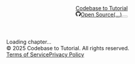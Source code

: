 <!DOCTYPE html><html lang="en"><head><meta charSet="utf-8"/><meta name="viewport" content="width=device-width, initial-scale=1"/><link rel="stylesheet" href="/_next/static/css/213d763d8833f79e.css" data-precedence="next"/><link rel="preload" as="script" fetchPriority="low" href="/_next/static/chunks/webpack-1201fd8a3c28b1cb.js"/><script src="/_next/static/chunks/4bd1b696-96342b1fb8bcb933.js" async=""></script><script src="/_next/static/chunks/1684-b2b16449d27696d4.js" async=""></script><script src="/_next/static/chunks/main-app-5518523dddf30468.js" async=""></script><script src="/_next/static/chunks/8e1d74a4-ecb8237a07ad8271.js" async=""></script><script src="/_next/static/chunks/0e5ce63c-e41159d3061d0daf.js" async=""></script><script src="/_next/static/chunks/9352-07a6cdd90a1ff8da.js" async=""></script><script src="/_next/static/chunks/2995-c85c936ac230edbc.js" async=""></script><script src="/_next/static/chunks/869-4e9ae5ff9db21a73.js" async=""></script><script src="/_next/static/chunks/app/layout-89b20c3020f1de72.js" async=""></script><script src="/_next/static/chunks/ee560e2c-58e411511cc8d6d0.js" async=""></script><script src="/_next/static/chunks/f8025e75-cc3c0be17415ffd8.js" async=""></script><script src="/_next/static/chunks/e0368f7a-1235c34447e61195.js" async=""></script><script src="/_next/static/chunks/1125-dbeeb79224fddef2.js" async=""></script><script src="/_next/static/chunks/867-45320c4aa474a9d5.js" async=""></script><script src="/_next/static/chunks/app/tutorial/%5BtutorialId%5D/%5BchapterName%5D/page-c32b5301582b9abc.js" async=""></script><link rel="preload" href="https://www.googletagmanager.com/gtag/js?id=G-E9Q2HBBZFZ" as="script"/><meta name="next-size-adjust" content=""/><title>Codebase to Tutorial</title><meta name="description" content="Generate easy to follow tutorials from GitHub codebases with AI"/><link rel="icon" href="/favicon.ico" type="image/x-icon" sizes="32x32"/><script>document.querySelectorAll('body link[rel="icon"], body link[rel="apple-touch-icon"]').forEach(el => document.head.appendChild(el))</script><script src="/_next/static/chunks/polyfills-42372ed130431b0a.js" noModule=""></script></head><body class="__variable_5cfdac __variable_9a8899 antialiased"><script>((e,t,r,n,o,a,i,l)=>{let u=document.documentElement,s=["light","dark"];function c(t){var r;(Array.isArray(e)?e:[e]).forEach(e=>{let r="class"===e,n=r&&a?o.map(e=>a[e]||e):o;r?(u.classList.remove(...n),u.classList.add(a&&a[t]?a[t]:t)):u.setAttribute(e,t)}),r=t,l&&s.includes(r)&&(u.style.colorScheme=r)}if(n)c(n);else try{let e=localStorage.getItem(t)||r,n=i&&"system"===e?window.matchMedia("(prefers-color-scheme: dark)").matches?"dark":"light":e;c(n)}catch(e){}})("class","theme","light",null,["light","dark"],null,true,true)</script><div class="relative flex min-h-screen flex-col bg-background"><header class="z-50 w-full border-b border-border/40 bg-background/95 backdrop-blur supports-[backdrop-filter]:bg-background/60 px-6"><div class="container flex h-14 max-w-screen-2xl items-center justify-between"><div class="flex flex-col items-start"><a class="flex items-center" href="/"><span class="font-semibold text-lg">Codebase to Tutorial</span></a></div><div class="flex items-center space-x-3"><a target="_blank" rel="noopener noreferrer" class="flex items-center gap-2 text-sm text-muted-foreground hover:text-foreground transition-colors" title="View The-Pocket/PocketFlow-Tutorial-Codebase-Knowledge on GitHub" href="https://github.com/The-Pocket/PocketFlow-Tutorial-Codebase-Knowledge"><svg stroke="currentColor" fill="currentColor" stroke-width="0" viewBox="0 0 496 512" class="h-4 w-4" height="1em" width="1em" xmlns="http://www.w3.org/2000/svg"><path d="M165.9 397.4c0 2-2.3 3.6-5.2 3.6-3.3.3-5.6-1.3-5.6-3.6 0-2 2.3-3.6 5.2-3.6 3-.3 5.6 1.3 5.6 3.6zm-31.1-4.5c-.7 2 1.3 4.3 4.3 4.9 2.6 1 5.6 0 6.2-2s-1.3-4.3-4.3-5.2c-2.6-.7-5.5.3-6.2 2.3zm44.2-1.7c-2.9.7-4.9 2.6-4.6 4.9.3 2 2.9 3.3 5.9 2.6 2.9-.7 4.9-2.6 4.6-4.6-.3-1.9-3-3.2-5.9-2.9zM244.8 8C106.1 8 0 113.3 0 252c0 110.9 69.8 205.8 169.5 239.2 12.8 2.3 17.3-5.6 17.3-12.1 0-6.2-.3-40.4-.3-61.4 0 0-70 15-84.7-29.8 0 0-11.4-29.1-27.8-36.6 0 0-22.9-15.7 1.6-15.4 0 0 24.9 2 38.6 25.8 21.9 38.6 58.6 27.5 72.9 20.9 2.3-16 8.8-27.1 16-33.7-55.9-6.2-112.3-14.3-112.3-110.5 0-27.5 7.6-41.3 23.6-58.9-2.6-6.5-11.1-33.3 2.6-67.9 20.9-6.5 69 27 69 27 20-5.6 41.5-8.5 62.8-8.5s42.8 2.9 62.8 8.5c0 0 48.1-33.6 69-27 13.7 34.7 5.2 61.4 2.6 67.9 16 17.7 25.8 31.5 25.8 58.9 0 96.5-58.9 104.2-114.8 110.5 9.2 7.9 17 22.9 17 46.4 0 33.7-.3 75.4-.3 83.6 0 6.5 4.6 14.4 17.3 12.1C428.2 457.8 496 362.9 496 252 496 113.3 383.5 8 244.8 8zM97.2 352.9c-1.3 1-1 3.3.7 5.2 1.6 1.6 3.9 2.3 5.2 1 1.3-1 1-3.3-.7-5.2-1.6-1.6-3.9-2.3-5.2-1zm-10.8-8.1c-.7 1.3.3 2.9 2.3 3.9 1.6 1 3.6.7 4.3-.7.7-1.3-.3-2.9-2.3-3.9-2-.6-3.6-.3-4.3.7zm32.4 35.6c-1.6 1.3-1 4.3 1.3 6.2 2.3 2.3 5.2 2.6 6.5 1 1.3-1.3.7-4.3-1.3-6.2-2.2-2.3-5.2-2.6-6.5-1zm-11.4-14.7c-1.6 1-1.6 3.6 0 5.9 1.6 2.3 4.3 3.3 5.6 2.3 1.6-1.3 1.6-3.9 0-6.2-1.4-2.3-4-3.3-5.6-2z"></path></svg><span class="hidden sm:inline">Open Source</span><span class="text-xs">(...)</span></a><button data-slot="button" class="inline-flex items-center justify-center gap-2 whitespace-nowrap rounded-md text-sm font-medium transition-all disabled:pointer-events-none disabled:opacity-50 [&amp;_svg]:pointer-events-none [&amp;_svg:not([class*=&#x27;size-&#x27;])]:size-4 shrink-0 [&amp;_svg]:shrink-0 outline-none focus-visible:border-ring focus-visible:ring-ring/50 focus-visible:ring-[3px] aria-invalid:ring-destructive/20 dark:aria-invalid:ring-destructive/40 aria-invalid:border-destructive border bg-background shadow-xs hover:bg-accent hover:text-accent-foreground dark:bg-input/30 dark:border-input dark:hover:bg-input/50 size-9 h-9 w-9" disabled=""></button></div></div></header><main class="flex-1"><div class="container mx-auto p-4 text-center">Loading chapter...</div><!--$--><!--/$--><!--$--><!--/$--></main><footer class="border-t border-border/40 bg-background/95 backdrop-blur supports-[backdrop-filter]:bg-background/60"><div class="container mx-auto px-6 py-8"><div class="flex flex-col md:flex-row justify-between items-center space-y-4 md:space-y-0"><div class="text-sm text-muted-foreground">© <!-- -->2025<!-- --> Codebase to Tutorial. All rights reserved.</div><div class="flex items-center space-x-6"><a class="text-sm text-muted-foreground hover:text-foreground transition-colors" href="/terms">Terms of Service</a><a class="text-sm text-muted-foreground hover:text-foreground transition-colors" href="/privacy">Privacy Policy</a></div></div></div></footer></div><script src="/_next/static/chunks/webpack-1201fd8a3c28b1cb.js" async=""></script><script>(self.__next_f=self.__next_f||[]).push([0])</script><script>self.__next_f.push([1,"1:\"$Sreact.fragment\"\n2:I[99304,[\"6711\",\"static/chunks/8e1d74a4-ecb8237a07ad8271.js\",\"5105\",\"static/chunks/0e5ce63c-e41159d3061d0daf.js\",\"9352\",\"static/chunks/9352-07a6cdd90a1ff8da.js\",\"2995\",\"static/chunks/2995-c85c936ac230edbc.js\",\"869\",\"static/chunks/869-4e9ae5ff9db21a73.js\",\"7177\",\"static/chunks/app/layout-89b20c3020f1de72.js\"],\"ThemeProvider\"]\n3:I[56695,[\"6711\",\"static/chunks/8e1d74a4-ecb8237a07ad8271.js\",\"5105\",\"static/chunks/0e5ce63c-e41159d3061d0daf.js\",\"9352\",\"static/chunks/9352-07a6cdd90a1ff8da.js\",\"2995\",\"static/chunks/2995-c85c936ac230edbc.js\",\"869\",\"static/chunks/869-4e9ae5ff9db21a73.js\",\"7177\",\"static/chunks/app/layout-89b20c3020f1de72.js\"],\"Header\"]\n4:I[87555,[],\"\"]\n5:I[31295,[],\"\"]\n6:I[6874,[\"6711\",\"static/chunks/8e1d74a4-ecb8237a07ad8271.js\",\"5105\",\"static/chunks/0e5ce63c-e41159d3061d0daf.js\",\"9352\",\"static/chunks/9352-07a6cdd90a1ff8da.js\",\"2995\",\"static/chunks/2995-c85c936ac230edbc.js\",\"869\",\"static/chunks/869-4e9ae5ff9db21a73.js\",\"7177\",\"static/chunks/app/layout-89b20c3020f1de72.js\"],\"\"]\n7:I[69243,[\"6711\",\"static/chunks/8e1d74a4-ecb8237a07ad8271.js\",\"5105\",\"static/chunks/0e5ce63c-e41159d3061d0daf.js\",\"9352\",\"static/chunks/9352-07a6cdd90a1ff8da.js\",\"2995\",\"static/chunks/2995-c85c936ac230edbc.js\",\"869\",\"static/chunks/869-4e9ae5ff9db21a73.js\",\"7177\",\"static/chunks/app/layout-89b20c3020f1de72.js\"],\"\"]\n8:I[90894,[],\"ClientPageRoot\"]\n9:I[69535,[\"6711\",\"static/chunks/8e1d74a4-ecb8237a07ad8271.js\",\"844\",\"static/chunks/ee560e2c-58e411511cc8d6d0.js\",\"5897\",\"static/chunks/f8025e75-cc3c0be17415ffd8.js\",\"5661\",\"static/chunks/e0368f7a-1235c34447e61195.js\",\"2995\",\"static/chunks/2995-c85c936ac230edbc.js\",\"1125\",\"static/chunks/1125-dbeeb79224fddef2.js\",\"867\",\"static/chunks/867-45320c4aa474a9d5.js\",\"6204\",\"static/chunks/app/tutorial/%5BtutorialId%5D/%5BchapterName%5D/page-c32b5301582b9abc.js\"],\"default\"]\na:I[59665,[],\"MetadataBoundary\"]\nc:I[59665,[],\"OutletBoundary\"]\nf:I[74911,[],\"AsyncMetadataOutlet\"]\n11:I[59665,[],\"ViewportBoundary\"]\n13:I[26614,[],\"\"]\n14:\"$Sreact.suspense\"\n15:I[74911,[],\"AsyncMetadata\"]\n:HL[\"/_"])</script><script>self.__next_f.push([1,"next/static/media/569ce4b8f30dc480-s.p.woff2\",\"font\",{\"crossOrigin\":\"\",\"type\":\"font/woff2\"}]\n:HL[\"/_next/static/media/93f479601ee12b01-s.p.woff2\",\"font\",{\"crossOrigin\":\"\",\"type\":\"font/woff2\"}]\n:HL[\"/_next/static/css/213d763d8833f79e.css\",\"style\"]\n"])</script><script>self.__next_f.push([1,"0:{\"P\":null,\"b\":\"lQu18Dp0r5Btz8xOWpcsK\",\"p\":\"\",\"c\":[\"\",\"tutorial\",\"21b63684-b6f1-4d9a-a021-afdf505ec370\",\"08_application_state_management_.md\"],\"i\":false,\"f\":[[[\"\",{\"children\":[\"tutorial\",{\"children\":[[\"tutorialId\",\"21b63684-b6f1-4d9a-a021-afdf505ec370\",\"d\"],{\"children\":[[\"chapterName\",\"08_application_state_management_.md\",\"d\"],{\"children\":[\"__PAGE__\",{}]}]}]}]},\"$undefined\",\"$undefined\",true],[\"\",[\"$\",\"$1\",\"c\",{\"children\":[[[\"$\",\"link\",\"0\",{\"rel\":\"stylesheet\",\"href\":\"/_next/static/css/213d763d8833f79e.css\",\"precedence\":\"next\",\"crossOrigin\":\"$undefined\",\"nonce\":\"$undefined\"}]],[\"$\",\"html\",null,{\"lang\":\"en\",\"suppressHydrationWarning\":true,\"children\":[\"$\",\"body\",null,{\"className\":\"__variable_5cfdac __variable_9a8899 antialiased\",\"children\":[[\"$\",\"$L2\",null,{\"attribute\":\"class\",\"defaultTheme\":\"light\",\"disableTransitionOnChange\":true,\"children\":[\"$\",\"div\",null,{\"className\":\"relative flex min-h-screen flex-col bg-background\",\"children\":[[\"$\",\"$L3\",null,{}],[\"$\",\"main\",null,{\"className\":\"flex-1\",\"children\":[\"$\",\"$L4\",null,{\"parallelRouterKey\":\"children\",\"error\":\"$undefined\",\"errorStyles\":\"$undefined\",\"errorScripts\":\"$undefined\",\"template\":[\"$\",\"$L5\",null,{}],\"templateStyles\":\"$undefined\",\"templateScripts\":\"$undefined\",\"notFound\":[[[\"$\",\"title\",null,{\"children\":\"404: This page could not be found.\"}],[\"$\",\"div\",null,{\"style\":{\"fontFamily\":\"system-ui,\\\"Segoe UI\\\",Roboto,Helvetica,Arial,sans-serif,\\\"Apple Color Emoji\\\",\\\"Segoe UI Emoji\\\"\",\"height\":\"100vh\",\"textAlign\":\"center\",\"display\":\"flex\",\"flexDirection\":\"column\",\"alignItems\":\"center\",\"justifyContent\":\"center\"},\"children\":[\"$\",\"div\",null,{\"children\":[[\"$\",\"style\",null,{\"dangerouslySetInnerHTML\":{\"__html\":\"body{color:#000;background:#fff;margin:0}.next-error-h1{border-right:1px solid rgba(0,0,0,.3)}@media (prefers-color-scheme:dark){body{color:#fff;background:#000}.next-error-h1{border-right:1px solid rgba(255,255,255,.3)}}\"}}],[\"$\",\"h1\",null,{\"className\":\"next-error-h1\",\"style\":{\"display\":\"inline-block\",\"margin\":\"0 20px 0 0\",\"padding\":\"0 23px 0 0\",\"fontSize\":24,\"fontWeight\":500,\"verticalAlign\":\"top\",\"lineHeight\":\"49px\"},\"children\":404}],[\"$\",\"div\",null,{\"style\":{\"display\":\"inline-block\"},\"children\":[\"$\",\"h2\",null,{\"style\":{\"fontSize\":14,\"fontWeight\":400,\"lineHeight\":\"49px\",\"margin\":0},\"children\":\"This page could not be found.\"}]}]]}]}]],[]],\"forbidden\":\"$undefined\",\"unauthorized\":\"$undefined\"}]}],[\"$\",\"footer\",null,{\"className\":\"border-t border-border/40 bg-background/95 backdrop-blur supports-[backdrop-filter]:bg-background/60\",\"children\":[\"$\",\"div\",null,{\"className\":\"container mx-auto px-6 py-8\",\"children\":[\"$\",\"div\",null,{\"className\":\"flex flex-col md:flex-row justify-between items-center space-y-4 md:space-y-0\",\"children\":[[\"$\",\"div\",null,{\"className\":\"text-sm text-muted-foreground\",\"children\":[\"© \",2025,\" Codebase to Tutorial. All rights reserved.\"]}],[\"$\",\"div\",null,{\"className\":\"flex items-center space-x-6\",\"children\":[[\"$\",\"$L6\",null,{\"href\":\"/terms\",\"className\":\"text-sm text-muted-foreground hover:text-foreground transition-colors\",\"children\":\"Terms of Service\"}],[\"$\",\"$L6\",null,{\"href\":\"/privacy\",\"className\":\"text-sm text-muted-foreground hover:text-foreground transition-colors\",\"children\":\"Privacy Policy\"}]]}]]}]}]}]]}]}],[\"$\",\"$L7\",null,{\"async\":true,\"src\":\"https://www.googletagmanager.com/gtag/js?id=G-E9Q2HBBZFZ\"}],[\"$\",\"$L7\",null,{\"id\":\"google-analytics\",\"children\":\"\\n            window.dataLayer = window.dataLayer || [];\\n            function gtag(){dataLayer.push(arguments);}\\n            gtag('js', new Date());\\n            gtag('config', 'G-E9Q2HBBZFZ');\\n          \"}],[\"$\",\"$L7\",null,{\"id\":\"pocketflow-chatbot\",\"strategy\":\"afterInteractive\",\"children\":\"\\n            (function() {\\n                var script = document.createElement(\\\"script\\\");\\n                script.src = \\\"https://askthispage.com/embed/chatbot.js\\\";\\n                script.onload = function() {\\n                    initializeChatbot({\\n                        extra_urls: [],\\n                        prefixes: [\\\"https://code2tutorial.com\\\",\\\"https://github.com\\\"],\\n                        chatbotName: 'Got Questions?',\\n                        wsUrl: 'wss://askthispage.com/api/ws/chat',\\n                        instruction: '',\\n                        isOpen: false\\n                    });\\n                };\\n                document.head.appendChild(script);\\n            })();\\n          \"}]]}]}]]}],{\"children\":[\"tutorial\",[\"$\",\"$1\",\"c\",{\"children\":[null,[\"$\",\"$L4\",null,{\"parallelRouterKey\":\"children\",\"error\":\"$undefined\",\"errorStyles\":\"$undefined\",\"errorScripts\":\"$undefined\",\"template\":[\"$\",\"$L5\",null,{}],\"templateStyles\":\"$undefined\",\"templateScripts\":\"$undefined\",\"notFound\":\"$undefined\",\"forbidden\":\"$undefined\",\"unauthorized\":\"$undefined\"}]]}],{\"children\":[[\"tutorialId\",\"21b63684-b6f1-4d9a-a021-afdf505ec370\",\"d\"],[\"$\",\"$1\",\"c\",{\"children\":[null,[\"$\",\"$L4\",null,{\"parallelRouterKey\":\"children\",\"error\":\"$undefined\",\"errorStyles\":\"$undefined\",\"errorScripts\":\"$undefined\",\"template\":[\"$\",\"$L5\",null,{}],\"templateStyles\":\"$undefined\",\"templateScripts\":\"$undefined\",\"notFound\":\"$undefined\",\"forbidden\":\"$undefined\",\"unauthorized\":\"$undefined\"}]]}],{\"children\":[[\"chapterName\",\"08_application_state_management_.md\",\"d\"],[\"$\",\"$1\",\"c\",{\"children\":[null,[\"$\",\"$L4\",null,{\"parallelRouterKey\":\"children\",\"error\":\"$undefined\",\"errorStyles\":\"$undefined\",\"errorScripts\":\"$undefined\",\"template\":[\"$\",\"$L5\",null,{}],\"templateStyles\":\"$undefined\",\"templateScripts\":\"$undefined\",\"notFound\":\"$undefined\",\"forbidden\":\"$undefined\",\"unauthorized\":\"$undefined\"}]]}],{\"children\":[\"__PAGE__\",[\"$\",\"$1\",\"c\",{\"children\":[[\"$\",\"$L8\",null,{\"Component\":\"$9\",\"searchParams\":{},\"params\":{\"tutorialId\":\"21b63684-b6f1-4d9a-a021-afdf505ec370\",\"chapterName\":\"08_application_state_management_.md\"}}],[\"$\",\"$La\",null,{\"children\":\"$Lb\"}],null,[\"$\",\"$Lc\",null,{\"children\":[\"$Ld\",\"$Le\",[\"$\",\"$Lf\",null,{\"promise\":\"$@10\"}]]}]]}],{},null,false]},null,false]},null,false]},null,false]},null,false],[\"$\",\"$1\",\"h\",{\"children\":[null,[\"$\",\"$1\",\"vpw5EfLoI6eB2mM3NOiJy\",{\"children\":[[\"$\",\"$L11\",null,{\"children\":\"$L12\"}],[\"$\",\"meta\",null,{\"name\":\"next-size-adjust\",\"content\":\"\"}]]}],null]}],false]],\"m\":\"$undefined\",\"G\":[\"$13\",\"$undefined\"],\"s\":false,\"S\":false}\n"])</script><script>self.__next_f.push([1,"b:[\"$\",\"$14\",null,{\"fallback\":null,\"children\":[\"$\",\"$L15\",null,{\"promise\":\"$@16\"}]}]\ne:null\n12:[[\"$\",\"meta\",\"0\",{\"charSet\":\"utf-8\"}],[\"$\",\"meta\",\"1\",{\"name\":\"viewport\",\"content\":\"width=device-width, initial-scale=1\"}]]\nd:null\n16:{\"metadata\":[[\"$\",\"title\",\"0\",{\"children\":\"Codebase to Tutorial\"}],[\"$\",\"meta\",\"1\",{\"name\":\"description\",\"content\":\"Generate easy to follow tutorials from GitHub codebases with AI\"}],[\"$\",\"link\",\"2\",{\"rel\":\"icon\",\"href\":\"/favicon.ico\",\"type\":\"image/x-icon\",\"sizes\":\"32x32\"}]],\"error\":null,\"digest\":\"$undefined\"}\n10:{\"metadata\":\"$16:metadata\",\"error\":null,\"digest\":\"$undefined\"}\n"])</script></body></html>